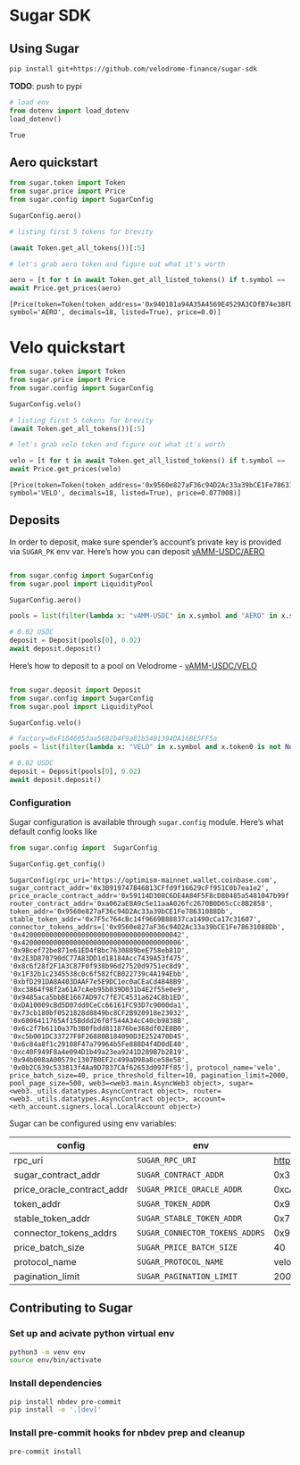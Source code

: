 # Sugar SDK


<!-- WARNING: THIS FILE WAS AUTOGENERATED! DO NOT EDIT! -->

## Using Sugar

``` bash
pip install git+https://github.com/velodrome-finance/sugar-sdk
```

**TODO**: push to pypi

``` python
# load env
from dotenv import load_dotenv
load_dotenv()
```

    True

## Aero quickstart

``` python
from sugar.token import Token
from sugar.price import Price
from sugar.config import SugarConfig

SugarConfig.aero()

# listing first 5 tokens for brevity

(await Token.get_all_tokens())[:5]

# let's grab aero token and figure out what it's worth

aero = [t for t in await Token.get_all_listed_tokens() if t.symbol == 'AERO']
await Price.get_prices(aero)
```

    [Price(token=Token(token_address='0x940181a94A35A4569E4529A3CDfB74e38FD98631', symbol='AERO', decimals=18, listed=True), price=0.0)]

# Velo quickstart

``` python
from sugar.token import Token
from sugar.price import Price
from sugar.config import SugarConfig

SugarConfig.velo()

# listing first 5 tokens for brevity
(await Token.get_all_tokens())[:5]

# let's grab velo token and figure out what it's worth

velo = [t for t in await Token.get_all_listed_tokens() if t.symbol == 'VELO']
await Price.get_prices(velo)
```

    [Price(token=Token(token_address='0x9560e827aF36c94D2Ac33a39bCE1Fe78631088Db', symbol='VELO', decimals=18, listed=True), price=0.077008)]

## Deposits

In order to deposit, make sure spender’s account’s private key is
provided via `SUGAR_PK` env var. Here’s how you can deposit
[vAMM-USDC/AERO](https://aerodrome.finance/deposit?token0=0x833589fCD6eDb6E08f4c7C32D4f71b54bdA02913&token1=0x940181a94A35A4569E4529A3CDfB74e38FD98631&type=-1)

``` python

from sugar.config import SugarConfig
from sugar.pool import LiquidityPool

SugarConfig.aero()

pools = list(filter(lambda x: "vAMM-USDC" in x.symbol and "AERO" in x.symbol, await LiquidityPool.get_pools()))

# 0.02 USDC 
deposit = Deposit(pools[0], 0.02)
await deposit.deposit()
```

Here’s how to deposit to a pool on Velodrome -
[vAMM-USDC/VELO](https://velodrome.finance/deposit?token0=0x0b2C639c533813f4Aa9D7837CAf62653d097Ff85&token1=0x9560e827aF36c94D2Ac33a39bCE1Fe78631088Db&type=-1&chain=10&)

``` python

from sugar.deposit import Deposit
from sugar.config import SugarConfig
from sugar.pool import LiquidityPool

SugarConfig.velo()

# factory=0xF1046053aa5682b4F9a81b5481394DA16BE5FF5a
pools = list(filter(lambda x: "VELO" in x.symbol and x.token0 is not None and x.token0.token_address == "0x0b2C639c533813f4Aa9D7837CAf62653d097Ff85", await LiquidityPool.get_pools()))

# 0.02 USDC 
deposit = Deposit(pools[0], 0.02)
await deposit.deposit()
```

### Configuration

Sugar configuration is available through `sugar.config` module. Here’s
what default config looks like

``` python
from sugar.config import  SugarConfig

SugarConfig.get_config()
```

    SugarConfig(rpc_uri='https://optimism-mainnet.wallet.coinbase.com', sugar_contract_addr='0x3B919747B46B13CFfd9f16629cFf951C0b7ea1e2', price_oracle_contract_addr='0x59114D308C6DE4A84F5F8cD80485a5481047b99f', router_contract_addr='0xa062aE8A9c5e11aaA026fc2670B0D65cCc8B2858', token_addr='0x9560e827aF36c94D2Ac33a39bCE1Fe78631088Db', stable_token_addr='0x7F5c764cBc14f9669B88837ca1490cCa17c31607', connector_tokens_addrs=['0x9560e827aF36c94D2Ac33a39bCE1Fe78631088Db', '0x4200000000000000000000000000000000000042', '0x4200000000000000000000000000000000000006', '0x9Bcef72be871e61ED4fBbc7630889beE758eb81D', '0x2E3D870790dC77A83DD1d18184Acc7439A53f475', '0x8c6f28f2F1A3C87F0f938b96d27520d9751ec8d9', '0x1F32b1c2345538c0c6f582fCB022739c4A194Ebb', '0xbfD291DA8A403DAAF7e5E9DC1ec0aCEaCd4848B9', '0xc3864f98f2a61A7cAeb95b039D031b4E2f55e0e9', '0x9485aca5bbBE1667AD97c7fE7C4531a624C8b1ED', '0xDA10009cBd5D07dd0CeCc66161FC93D7c9000da1', '0x73cb180bf0521828d8849bc8CF2B920918e23032', '0x6806411765Af15Bddd26f8f544A34cC40cb9838B', '0x6c2f7b6110a37b3B0fbdd811876be368df02E8B0', '0xc5b001DC33727F8F26880B184090D3E252470D45', '0x6c84a8f1c29108F47a79964b5Fe888D4f4D0dE40', '0xc40F949F8a4e094D1b49a23ea9241D289B7b2819', '0x94b008aA00579c1307B0EF2c499aD98a8ce58e58', '0x0b2C639c533813f4Aa9D7837CAf62653d097Ff85'], protocol_name='velo', price_batch_size=40, price_threshold_filter=10, pagination_limit=2000, pool_page_size=500, web3=<web3.main.AsyncWeb3 object>, sugar=<web3._utils.datatypes.AsyncContract object>, router=<web3._utils.datatypes.AsyncContract object>, account=<eth_account.signers.local.LocalAccount object>)

Sugar can be configured using env variables:

| config | env | default value |
|----|----|----|
| rpc_uri | `SUGAR_RPC_URI` | https://optimism-mainnet.wallet.coinbase.com |
| sugar_contract_addr | `SUGAR_CONTRACT_ADDR` | 0x3B919747B46B13CFfd9f16629cFf951C0b7ea1e2 |
| price_oracle_contract_addr | `SUGAR_PRICE_ORACLE_ADDR` | 0xcA97e5653d775cA689BED5D0B4164b7656677011 |
| token_addr | `SUGAR_TOKEN_ADDR` | 0x9560e827aF36c94D2Ac33a39bCE1Fe78631088Db |
| stable_token_addr | `SUGAR_STABLE_TOKEN_ADDR` | 0x7F5c764cBc14f9669B88837ca1490cCa17c31607 |
| connector_tokens_addrs | `SUGAR_CONNECTOR_TOKENS_ADDRS` | 0x9560e827aF36c94D2Ac33a39bCE1Fe78631088Db,0x4200000000000000000000000000000000000042,0x4200000000000000000000000000000000000006,0x9bcef72be871e61ed4fbbc7630889bee758eb81d,0x2e3d870790dc77a83dd1d18184acc7439a53f475,0x8c6f28f2f1a3c87f0f938b96d27520d9751ec8d9,0x1f32b1c2345538c0c6f582fcb022739c4a194ebb,0xbfd291da8a403daaf7e5e9dc1ec0aceacd4848b9,0xc3864f98f2a61a7caeb95b039d031b4e2f55e0e9,0x9485aca5bbbe1667ad97c7fe7c4531a624c8b1ed,0xDA10009cBd5D07dd0CeCc66161FC93D7c9000da1,0x73cb180bf0521828d8849bc8cf2b920918e23032,0x6806411765af15bddd26f8f544a34cc40cb9838b,0x6c2f7b6110a37b3b0fbdd811876be368df02e8b0,0xc5b001dc33727f8f26880b184090d3e252470d45,0x6c84a8f1c29108f47a79964b5fe888d4f4d0de40,0xc40f949f8a4e094d1b49a23ea9241d289b7b2819,0x94b008aa00579c1307b0ef2c499ad98a8ce58e58,0x0b2c639c533813f4aa9d7837caf62653d097ff85 |
| price_batch_size | `SUGAR_PRICE_BATCH_SIZE` | 40 |
| protocol_name | `SUGAR_PROTOCOL_NAME` | velo |
| pagination_limit | `SUGAR_PAGINATION_LIMIT` | 2000 |

## Contributing to Sugar

### Set up and acivate python virtual env

``` bash
python3 -m venv env
source env/bin/activate
```

### Install dependencies

``` bash
pip install nbdev pre-commit
pip install -e '.[dev]'
```

### Install pre-commit hooks for nbdev prep and cleanup

``` bash
pre-commit install
```

